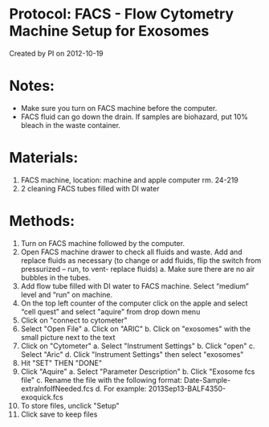 Protocol: FACS - Flow Cytometry Machine Setup for Exosomes 
===========================================================
Created by PI on 2012-10-19
# Notes:
-	Make sure you turn on FACS machine before the computer.
-	FACS fluid can go down the drain. If samples are biohazard, put 10% bleach in the waste container. 
# Materials:
1.	FACS machine, location: machine and apple computer rm. 24-219
2.	2 cleaning FACS tubes filled with DI water   
# Methods:
1.	Turn on FACS machine followed by the computer.
2.	Open FACS machine drawer to check all fluids and waste. Add and replace fluids as necessary (to change or add fluids, flip the switch from pressurized – run, to vent- replace fluids)
    a. Make sure there are no air bubbles in the tubes. 
3.	Add flow tube filled with DI water to FACS machine. Select “medium” level and “run” on machine. 
4.	On the top left counter of the computer click on the apple and select “cell quest” and select "aquire" from drop down menu
5.	Click on "connect to cytometer"
6.	Select "Open File" 
    a. Click on "ARIC"
    b. Click on "exosomes" with the small picture next to the text
7.	Click on "Cytometer" 
    a. Select "Instrument Settings" 
    b. Click "open"
    c. Select "Aric" 
    d. Click "Instrument Settings" then select "exosomes" 
8.	Hit "SET" THEN "DONE" 
9.	Click "Aquire"
    a. Select "Parameter Description" 
    b. Click "Exosome fcs file"
    c. Rename the file with the following format: Date-Sample-extraInfoIfNeeded.fcs
    d. For example: 2013Sep13-BALF4350-exoquick.fcs
10.	To store files, unclick "Setup" 
11.	Click save to keep files 

